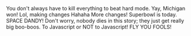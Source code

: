 You don't always have to kill everything to beat hard mode. 
Yay, Michigan won!
Lol, making changes
Hahaha More changes!  Superbowl is today.
SPACE DANDY!
Don't worry, nobody dies in this story; they just get really big boo-boos.
To Javascript or NOT to Javascript!
FLY YOU FOOLS!